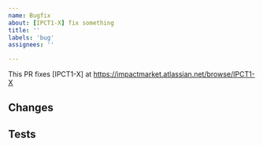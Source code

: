 ```yaml
---
name: Bugfix
about: [IPCT1-X] fix something
title: ''
labels: 'bug'
assignees: ''

---
```


This PR fixes [IPCT1-X] at https://impactmarket.atlassian.net/browse/IPCT1-X

## Changes
<!---
Describe the changes/feature. If there are many changes, create groups.
This change sometimes imply frontend changes, please be clear.
-->

## Tests

<!---
Specify in which devices were tested, and also, what new automated tests were added or updated.
-->